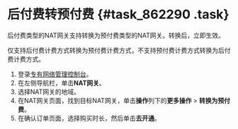 # 后付费转预付费 {#task_862290 .task}

后付费类型的NAT网关支持转换为预付费类型的NAT网关。转换后，立即生效。

仅支持后付费计费方式转换为预付费计费方式，不支持预付费计费方式转换为后付费计费方式。

1.  登录[专有网络管理控制台](https://vpcnext.console.aliyun.com/nat/)。
2.  在左侧导航栏，单击**NAT网关**。
3.  选择NAT网关的地域。
4.   在NAT网关页面，找到目标NAT网关，单击**操作**列下的**更多操作** \> **转换为预付费**。 
5.   在确认订单页面，选择购买时长，然后单击**去开通**。 

